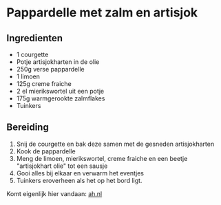 # Pappardelle met zalm en artisjok

## Ingredienten
- 1 courgette
- Potje artisjokharten in de olie
- 250g verse pappardelle
- 1 limoen
- 125g creme fraiche
- 2 el mierikswortel uit een potje
- 175g warmgerookte zalmflakes
- Tuinkers

## Bereiding
1. Snij de courgette en bak deze samen met de gesneden artisjokharten
2. Kook de pappardelle
3. Meng de limoen, mierikswortel, creme fraiche en een beetje "artisjokhart olie" tot een sausje
4. Gooi alles bij elkaar en verwarm het eventjes
5. Tuinkers eroverheen als het op het bord ligt.

Komt eigenlijk hier vandaan: [ah.nl](https://www.ah.nl/allerhande/recept/R-R1192026/pappardelle-met-warmgerookte-zalm-en-artisjok)